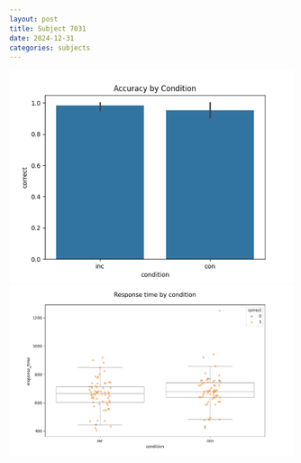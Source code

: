 ```yaml
---
layout: post
title: Subject 7031
date: 2024-12-31
categories: subjects
---
```


![](data/7031/run-13/7031_NF_acc.png)
![](data/7031/run-13/7031_NF_rt.png)
